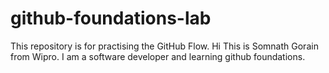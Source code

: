 # github-foundations-lab
This repository is for practising the GitHub Flow.
Hi This is Somnath Gorain from Wipro. I am a software developer and learning github foundations.
